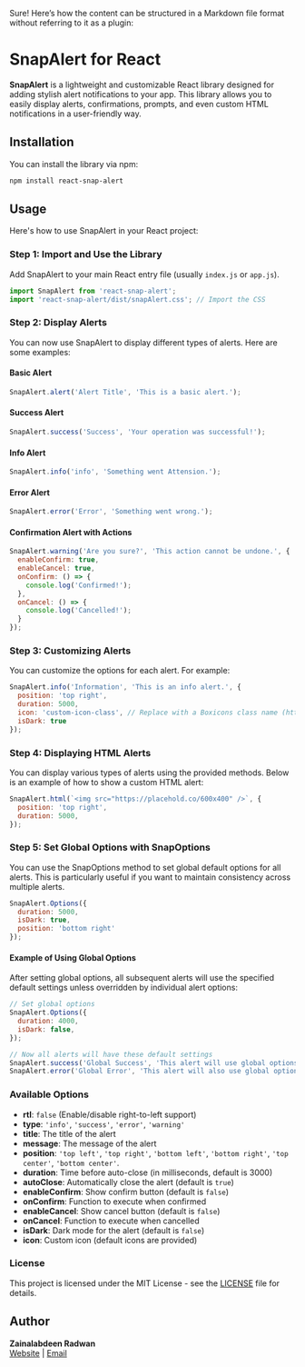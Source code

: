 Sure! Here’s how the content can be structured in a Markdown file format without referring to it as a plugin:

# SnapAlert for React

**SnapAlert** is a lightweight and customizable React library designed for adding stylish alert notifications to your app. This library allows you to easily display alerts, confirmations, prompts, and even custom HTML notifications in a user-friendly way.

## Installation

You can install the library via npm:

```bash
npm install react-snap-alert
```

## Usage

Here's how to use SnapAlert in your React project:

### Step 1: Import and Use the Library

Add SnapAlert to your main React entry file (usually `index.js` or `app.js`).

```javascript
import SnapAlert from 'react-snap-alert';
import 'react-snap-alert/dist/snapAlert.css'; // Import the CSS
```

### Step 2: Display Alerts

You can now use SnapAlert to display different types of alerts. Here are some examples:

#### Basic Alert

```javascript
SnapAlert.alert('Alert Title', 'This is a basic alert.');
```

#### Success Alert

```javascript
SnapAlert.success('Success', 'Your operation was successful!');
```

#### Info Alert

```javascript
SnapAlert.info('info', 'Something went Attension.');
```

#### Error Alert

```javascript
SnapAlert.error('Error', 'Something went wrong.');
```

#### Confirmation Alert with Actions

```javascript
SnapAlert.warning('Are you sure?', 'This action cannot be undone.', {
  enableConfirm: true,
  enableCancel: true,
  onConfirm: () => {
    console.log('Confirmed!');
  },
  onCancel: () => {
    console.log('Cancelled!');
  }
});
```

### Step 3: Customizing Alerts

You can customize the options for each alert. For example:

```javascript
SnapAlert.info('Information', 'This is an info alert.', {
  position: 'top right',
  duration: 5000,
  icon: 'custom-icon-class', // Replace with a Boxicons class name (https://boxicons.com)
  isDark: true
});
```

### Step 4: Displaying HTML Alerts

You can display various types of alerts using the provided methods. Below is an example of how to show a custom HTML alert:

```javascript
SnapAlert.html(`<img src="https://placehold.co/600x400" />`, {
  position: 'top right',
  duration: 5000,
});
```

### Step 5: Set Global Options with SnapOptions

You can use the SnapOptions method to set global default options for all alerts. This is particularly useful if you want to maintain consistency across multiple alerts.

```javascript
SnapAlert.Options({
  duration: 5000,
  isDark: true,
  position: 'bottom right'
});
```

#### Example of Using Global Options

After setting global options, all subsequent alerts will use the specified default settings unless overridden by individual alert options:

```javascript
// Set global options
SnapAlert.Options({
  duration: 4000,
  isDark: false,
});

// Now all alerts will have these default settings
SnapAlert.success('Global Success', 'This alert will use global options.');
SnapAlert.error('Global Error', 'This alert will also use global options.');
```

### Available Options

- **rtl**: `false` (Enable/disable right-to-left support)
- **type**: `'info'`, `'success'`, `'error'`, `'warning'`
- **title**: The title of the alert
- **message**: The message of the alert
- **position**: `'top left'`, `'top right'`, `'bottom left'`, `'bottom right'`, `'top center'`, `'bottom center'`.
- **duration**: Time before auto-close (in milliseconds, default is 3000)
- **autoClose**: Automatically close the alert (default is `true`)
- **enableConfirm**: Show confirm button (default is `false`)
- **onConfirm**: Function to execute when confirmed
- **enableCancel**: Show cancel button (default is `false`)
- **onCancel**: Function to execute when cancelled
- **isDark**: Dark mode for the alert (default is `false`)
- **icon**: Custom icon (default icons are provided)

### License

This project is licensed under the MIT License - see the [LICENSE](LICENSE) file for details.

## Author

**Zainalabdeen Radwan**  
[Website](https://picker.sd) | [Email](mailto:zain@picker.sd)